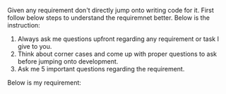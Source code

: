 Given any requirement don't directly jump onto writing code for it. First follow below steps to understand the requiremnet better. Below is the instruction:
1. Always ask me questions upfront regarding any requirement or task I give to you.
2. Think about corner cases and come up with proper questions to ask before jumping onto development.
3. Ask me 5 important questions regarding the requirement.

Below is my requirement:

